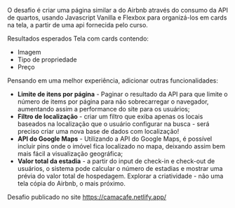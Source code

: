 O desafio é criar uma página similar a do Airbnb através do consumo da API de quartos, usando Javascript Vanilla e Flexbox para organizá-los em cards na tela, a partir de uma api fornecida pelo curso.

Resultados esperados
Tela com cards contendo:

- Imagem
- Tipo de propriedade
- Preço

Pensando em uma melhor experiência, adicionar outras funcionalidades:

- **Limite de itens por página** - Paginar o resultado da API para que limite o número de items por página para não sobrecarregar o navegador, aumentando assim a performance do site para os usuários;
- **Filtro de localização** - criar um filtro que exiba apenas os locais baseados na localização que o usuário configurar na busca - será preciso criar uma nova base de dados com localização!
- **API do Google Maps** - Utilizando a API do Google Maps, é possível incluir pins onde o imóvel fica localizado no mapa, deixando assim bem mais fácil a visualização geográfica;
- **Valor total da estadia** - a partir do input de check-in e check-out de usuários, o sistema pode calcular o número de estadias e mostrar uma prévia do valor total de hospedagem.
Explorar a criatividade - não uma tela cópia do Airbnb, o mais próximo.


Desafio publicado no site https://camacafe.netlify.app/
